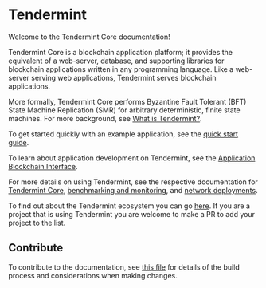 # Tendermint

Welcome to the Tendermint Core documentation!

Tendermint Core is a blockchain application platform; it provides the equivalent
of a web-server, database, and supporting libraries for blockchain applications
written in any programming language. Like a web-server serving web applications,
Tendermint serves blockchain applications.

More formally, Tendermint Core performs Byzantine Fault Tolerant (BFT)
State Machine Replication (SMR) for arbitrary deterministic, finite state machines.
For more background, see [What is
Tendermint?](introduction/what-is-tendermint.md).

To get started quickly with an example application, see the [quick start guide](introduction/quick-start.md).

To learn about application development on Tendermint, see the [Application Blockchain Interface](https://github.com/tendermint/spec/tree/master/spec/abci).

For more details on using Tendermint, see the respective documentation for
[Tendermint Core](tendermint-core/), [benchmarking and monitoring](tools/), and [network deployments](networks/).

To find out about the Tendermint ecosystem you can go [here](https://github.com/tendermint/awesome#ecosystem). If you are a project that is using Tendermint you are welcome to make a PR to add your project to the list.

## Contribute

To contribute to the documentation, see [this file](https://github.com/tendermint/tendermint/blob/master/docs/DOCS_README.md) for details of the build process and
considerations when making changes.
